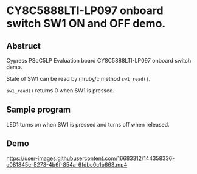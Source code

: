 # CY8C5888LTI-LP097 onboard switch SW1 ON and OFF demo.

## Abstruct

Cypress PSoC5LP Evaluation board CY8C5888LTI-LP097 onboard switch demo.

State of SW1 can be read by mruby/c method `sw1_read()`.

`sw1_read()` returns 0 when SW1 is pressed.


## Sample program

LED1 turns on when SW1 is pressed and turns off when released. 


## Demo

https://user-images.githubusercontent.com/16683312/144358336-a081845e-5273-4b6f-854a-6fdbc0c1b663.mp4
